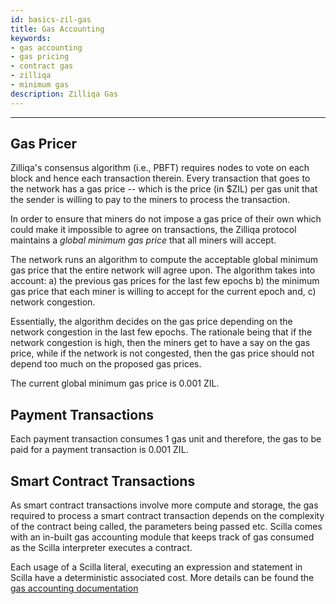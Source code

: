 ```yaml
---
id: basics-zil-gas
title: Gas Accounting
keywords: 
- gas accounting
- gas pricing
- contract gas
- zilliqa
- minimum gas
description: Zilliqa Gas
---
```


---

## Gas Pricer

Zilliqa's consensus algorithm (i.e., PBFT)  requires nodes to vote on each
block and hence each transaction therein. Every transaction that goes to the
network has a gas price -- which is the price (in $ZIL) per gas unit that the
sender is willing to pay to the miners to process the transaction. 

In order to ensure that miners do not impose a gas price of their own which
could make it impossible to agree on transactions, the Zilliqa protocol
maintains a _global minimum gas price_ that all miners will accept.

The network runs an algorithm to compute the acceptable global minimum gas
price that the entire network will agree upon. The algorithm takes into
account: a) the previous gas prices for the last few epochs b) the minimum
gas price that each miner is willing to accept for the current epoch and, c)
network congestion. 

Essentially, the algorithm decides on the gas price depending on the
network congestion in the last few epochs. The rationale being that if the
network congestion is high, then the miners get to have a say on the gas
price, while if the network is not congested, then the gas price should not
depend too much on the proposed gas prices. 


The current global minimum gas price is 0.001 ZIL.

## Payment Transactions

Each payment transaction consumes 1 gas unit and therefore, the gas to be paid
for a payment transaction is 0.001 ZIL. 


## Smart Contract Transactions

As smart contract transactions involve more compute and storage, the gas
required to process a smart contract transaction depends on the complexity of
the contract being called, the parameters being passed etc. Scilla comes with
an in-built gas accounting module that keeps track of gas consumed as the
Scilla interpreter executes a contract. 

Each usage of a Scilla literal, executing an expression and statement in Scilla
have a deterministic associated cost. More details can be found the [gas
accounting documentation](https://github.com/Zilliqa/scilla-docs/blob/master/docs/texsources/gas-costs/gas-doc.pdf) 
